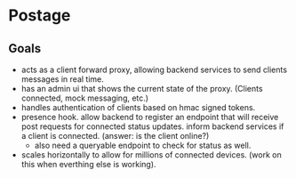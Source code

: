 # Postage

## Goals
- acts as a client forward proxy, allowing backend services to send clients messages in real time.
- has an admin ui that shows the current state of the proxy. (Clients connected, mock messaging, etc.)
- handles authentication of clients based on hmac signed tokens.
- presence hook. allow backend to register an endpoint that will receive post requests for connected status updates. inform backend services if a client is connected. (answer: is the client online?)
  - also need a queryable endpoint to check for status as well.
- scales horizontally to allow for millions of connected devices. (work on this when everthing else is working).
